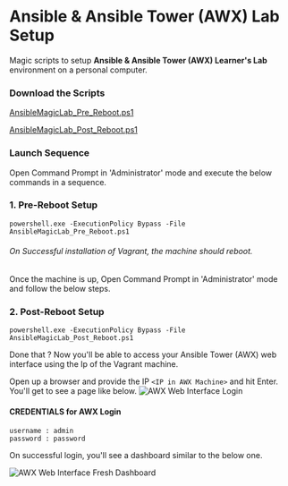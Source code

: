 # Ansible & Ansible Tower (AWX) Lab Setup
Magic scripts to setup <b>Ansible & Ansible Tower (AWX) Learner's Lab</b> environment on a personal computer.

### Download the Scripts

[AnsibleMagicLab_Pre_Reboot.ps1](https://snmaddula.github.io/pf/AnsibleMagicLab_Pre_Reboot.ps1)

[AnsibleMagicLab_Post_Reboot.ps1](https://snmaddula.github.io/pf/AnsibleMagicLab_Post_Reboot.ps1)


### Launch Sequence
Open Command Prompt in 'Administrator' mode and execute the below commands in a sequence.

### 1. Pre-Reboot Setup
    powershell.exe -ExecutionPolicy Bypass -File AnsibleMagicLab_Pre_Reboot.ps1

###### On Successful installation of Vagrant, the machine should reboot.

Once the machine is up, Open Command Prompt in 'Administrator' mode and follow the below steps. 

### 2. Post-Reboot Setup
    powershell.exe -ExecutionPolicy Bypass -File AnsibleMagicLab_Post_Reboot.ps1
    

Done that ?
Now you'll be able to access your Ansible Tower (AWX) web interface using the Ip of the Vagrant machine.

Open up a browser and provide the IP `<IP in AWX Machine>` and hit Enter. You'll get to see a page like below.
![AWX Web Interface Login](https://snmaddula.github.io/images/awx/AWX_LOGIN.PNG)

#### CREDENTIALS for AWX Login
    username : admin
    password : password


On successful login, you'll see a dashboard similar to the below one.

![AWX Web Interface Fresh Dashboard](https://snmaddula.github.io/images/awx/AWX_DASHBOARD.PNG)
